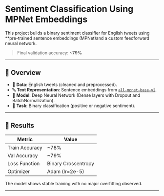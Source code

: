 
#  Sentiment Classification Using MPNet Embeddings

This project builds a binary sentiment classifier for English tweets using **pre-trained sentence embeddings (MPNet)and a custom feedforward neural network.

> Final validation accuracy: **~79%**

---

## 📌 Overview

- 💬 **Data**: English tweets (cleaned and preprocessed).
- 🔤 **Text Representation**: Sentence embeddings from [`all-mpnet-base-v2`](https://huggingface.co/sentence-transformers/all-mpnet-base-v2).
- 🧠 **Model**: Deep Neural Network (Dense layers with Dropout and BatchNormalization).
- 🎯 **Task**: Binary classification (positive or negative sentiment).

---

## 🧪 Results

| Metric         | Value     |
|----------------|-----------|
| Train Accuracy | ~78%      |
| Val Accuracy   | ~79%      |
| Loss Function  | Binary Crossentropy |
| Optimizer      | Adam (lr=2e-5)      |

The model shows stable training with no major overfitting observed.

---



